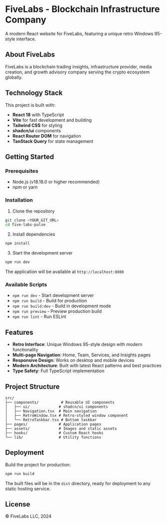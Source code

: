 # FiveLabs - Blockchain Infrastructure Company

A modern React website for FiveLabs, featuring a unique retro Windows 95-style interface.

## About FiveLabs

FiveLabs is a blockchain trading insights, infrastructure provider, media creation, and growth advisory company serving the crypto ecosystem globally.

## Technology Stack

This project is built with:

- **React 18** with TypeScript
- **Vite** for fast development and building
- **Tailwind CSS** for styling
- **shadcn/ui** components
- **React Router DOM** for navigation
- **TanStack Query** for state management

## Getting Started

### Prerequisites

- Node.js (v18.18.0 or higher recommended)
- npm or yarn

### Installation

1. Clone the repository
```sh
git clone <YOUR_GIT_URL>
cd five-labs-pulse
```

2. Install dependencies
```sh
npm install
```

3. Start the development server
```sh
npm run dev
```

The application will be available at `http://localhost:8080`

### Available Scripts

- `npm run dev` - Start development server
- `npm run build` - Build for production
- `npm run build:dev` - Build in development mode
- `npm run preview` - Preview production build
- `npm run lint` - Run ESLint

## Features

- **Retro Interface**: Unique Windows 95-style design with modern functionality
- **Multi-page Navigation**: Home, Team, Services, and Insights pages
- **Responsive Design**: Works on desktop and mobile devices
- **Modern Architecture**: Built with latest React patterns and best practices
- **Type Safety**: Full TypeScript implementation

## Project Structure

```
src/
├── components/          # Reusable UI components
│   ├── ui/             # shadcn/ui components
│   ├── Navigation.tsx  # Main navigation
│   ├── RetroWindow.tsx # Retro-styled window component
│   └── RetroTaskbar.tsx # Bottom taskbar
├── pages/              # Application pages
├── assets/             # Images and static assets
├── hooks/              # Custom React hooks
└── lib/                # Utility functions
```

## Deployment

Build the project for production:

```sh
npm run build
```

The built files will be in the `dist` directory, ready for deployment to any static hosting service.

## License

© FiveLabs LLC, 2024